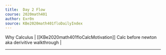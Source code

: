 ```yaml
---
title:  Day 2 Flow
course: 2020math401
author: Exr0n
source: KBe2020math401floDailyIndex
---
```


Why Calculus | [[KBe2020math401floCalcMotivation]]
Calc before newton aka derivitive walkthrough | 

---